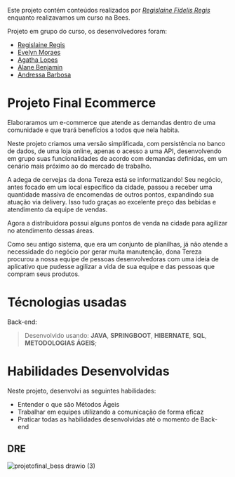 Este projeto contém conteúdos realizados por _[Regislaine Fidelis Regis](https://www.linkedin.com/in/regislaine-regis/)_ enquanto realizavamos um curso na Bees.

Projeto em grupo do curso, os desenvolvedores foram:

* [Regislaine Regis](https://github.com/RegislaineRegis)
* [Evelyn Moraes](https://github.com/evyamoraes)
* [Agatha Lopes](https://github.com/Agatha-Lopes)
* [Alane Benjamin](https://github.com/aabenjamim)
* [Andressa Barbosa](https://github.com/DreeBarbosa)
# Projeto Final Ecommerce
Elaboraramos um e-commerce que atende as demandas dentro de uma comunidade e que trará benefícios a todos que nela habita.

Neste projeto criamos uma versão simplificada, com persistência no banco de dados, de uma loja online, apenas o acesso a uma API,
desenvolvendo em grupo suas funcionalidades de acordo com demandas definidas, em um cenário mais próximo ao do 
mercado de trabalho. 

A adega de cervejas da dona Tereza está se informatizando!  Seu negócio, antes focado em um local específico da cidade, passou a receber uma quantidade massiva de encomendas de outros pontos, expandindo sua atuação via delivery. Isso tudo graças ao excelente preço das bebidas e atendimento da equipe de vendas.

Agora a distribuidora possui alguns pontos de venda na cidade para agilizar no atendimento dessas áreas.

Como seu antigo sistema, que era um conjunto de planilhas, já não atende a necessidade do negócio por gerar muita manutenção, dona Tereza procurou a nossa equipe de pessoas desenvolvedoras com uma ideia de aplicativo que pudesse agilizar a vida de sua equipe e das pessoas que compram seus produtos. 

# **Técnologias usadas**

Back-end:
> Desenvolvido usando: **JAVA**, **SPRINGBOOT**, **HIBERNATE**, **SQL**, **METODOLOGIAS ÁGEIS**;

# **Habilidades Desenvolvidas**

Neste projeto, desenvolvi as seguintes habilidades:

- Entender o que são Métodos Ágeis
- Trabalhar em equipes utilizando a comunicação de forma eficaz
- Praticar todas as habilidades desenvolvidas até o momento de Back-end

## DRE

![projetofinal_bess drawio (3)](https://github.com/RegislaineRegis/Projeto_Final_Bess/assets/94489726/e6fd89bc-691b-4c0d-95dd-09c783c5cbc8)



